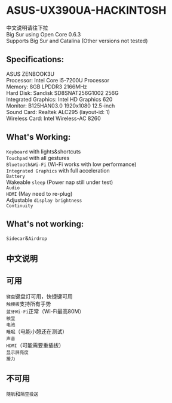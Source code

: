 # ASUS-UX390UA-HACKINTOSH
中文说明请往下拉<br>
Big Sur using Open Core 0.6.3 <br>
Supports Big Sur and Catalina (Other versions not tested)
## Specifications:<br>
ASUS ZENBOOK3U<br>
Processor: Intel Core i5-7200U Processor<br>
Memory: 8GB LPDDR3 2166MHz<br>
Hard Disk: Sandisk SD8SNAT256G1002 256G<br>
Integrated Graphics: Intel HD Graphics 620<br>
Monitor: B125HAN03.0 1920x1080 12.5-inch<br>
Sound Card: Realtek ALC295 (layout-id: 1)<br>
Wireless Card: Intel Wireless-AC 8260<br>
## What's Working:<br>
`Keyboard` with lights&shortcuts<br>`Touchpad` with all gestures<br>`Bluetooth&Wi-Fi` (Wi-Fi works with low performance)<br>`Integrated Graphics` with full acceleration<br>`Battery`<br>Wakeable `sleep` (Power nap still under test)<br>`Audio`<br>`HDMI` (May need to re-plug)<br>Adjustable `display brightness`<br>`Continuity`<br>
## What's not working:<br>
`Sidecar`&`Airdrop`<br>
## 中文说明<br>
## 可用<br>
`键盘`键盘灯可用，快捷键可用<br>`触摸板`支持所有手势<br>`蓝牙Wi-Fi`正常（Wi-Fi最高80M）<br>`核显`<br>`电池`<br>`睡眠`（电能小憩还在测试）<br>`声音`<br>`HDMI`（可能需要重插拔）<br>`显示屏亮度`<br>`接力`<br>
## 不可用<br>
`随航`和`隔空投送`<br>
